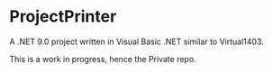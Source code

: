# ProjectPrinter

A .NET 9.0 project written in Visual Basic .NET similar to Virtual1403.

This is a work in progress, hence the Private repo.
